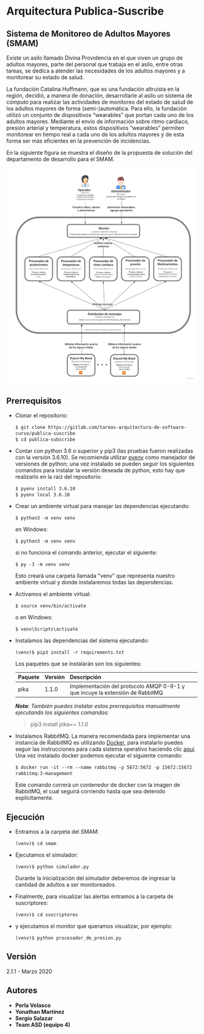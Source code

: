 # Arquitectura Publica-Suscribe

## Sistema de Monitoreo de Adultos Mayores (SMAM)

Existe un asilo llamado Divina Providencia en el que viven un grupo de adultos mayores, parte del personal que trabaja en el asilo, entre otras tareas, se dedica a atender las necesidades de los adultos mayores y a monitorear su estado de salud.

La fundación Catalina Huffmann, que es una fundación altruista en la región, decidió, a manera de donación, desarrollarle al asilo un sistema de cómputo para realizar las actividades de monitoreo del estado de salud de los adultos mayores de forma (semi-)automática. Para ello, la fundación utilizó un conjunto de dispositivos “wearables” que portan cada uno de los adultos mayores. Mediante el envío de información sobre ritmo cardiaco, presión arterial y temperatura, estos dispositivos “wearables” permiten monitorear en tiempo real a cada uno de los adultos mayores y de esta forma ser más eficientes en la prevención de incidencias.

En la siguiente figura se muestra el diseño de la propuesta de solución del departamento de desarrollo para el SMAM.

![Vista de contenedores del SMAM](docs/diagrama_contenedores_capitulo_4_v3.jpg)

## Prerrequisitos
- Clonar el repositorio:
   ```shell
   $ git clone https://gitlab.com/tareas-arquitectura-de-software-curso/publica-suscribe
   $ cd publica-subscribe
   ```
- Contar con python 3.6 o superior y pip3 (las pruebas fueron realizadas con la versión 3.6.10). Se recomienda utilizar [pyenv](https://github.com/pyenv/pyenv) como manejador de versiones de python; una vez instalado se pueden seguir los siguientes comandos para instalar la versión deseada de python, esto hay que realizarlo en la raíz del repositorio:
   ```shell
   $ pyenv install 3.6.10
   $ pyenv local 3.6.10
   ```

- Crear un ambiente virtual para manejar las dependencias ejecutando:
   ```shell
   $ python3 -m venv venv
   ```

   en Windows:
   ```shell
   $ python3 -m venv venv
   ```

   si no funciona el comando anterior, ejecutar el siguiente:
   ```shell
   $ py -3 -m venv venv
   ```

   Esto creará una carpeta llamada "venv" que representa nuestro ambiente virtual y donde instalaremos todas las dependencias.

- Activamos el ambiente virtual:
   ```shell
   $ source venv/bin/activate
   ```

   o en Windows:
   ```shell
   $ venv\Scripts\activate
   ```

- Instalamos las dependencias del sistema ejecutando:
   ```shell
   (venv)$ pip3 install -r requirements.txt 
   ```

   Los paquetes que se instalarán son los siguientes:

   Paquete | Versión | Descripción
   --------|---------|------------
   pika   | 1.1.0   | Implementación del protocolo AMQP 0-9-1 y que incuye la extensión de RabbitMQ

   *__Nota__: También puedes instalar estos prerrequisitos manualmente ejecutando los siguientes comandos:*   
   > pip3 install pika== 1.1.0

- Instalamos RabbitMQ. La manera recomendada para implementar una instancia de RabbitMQ es utilizando [Docker](https://www.docker.com/), para instalarlo puedes seguir las instrucciones para cada sistema operativo haciendo clic [aquí](https://docs.docker.com/install/). Una vez instalado docker podemos ejecutar el siguiente comando:

    ```shell
    $ docker run -it --rm --name rabbitmq -p 5672:5672 -p 15672:15672 rabbitmq:3-management
    ```

    Este comando correrá un contenedor de docker con la imagen de RabbitMQ, el cual seguirá corriendo hasta que sea detenido explícitamente.

## Ejecución

- Entramos a la carpeta del SMAM:
   ```shell
   (venv)$ cd smam
   ```

- Ejecutamos el simulador:
   ```shell
   (venv)$ python simulador.py
   ```
   Durante la inicialización del simulador deberemos de ingresar la cantidad de adultos a ser monitoreados.

- Finalmente, para visualizar las alertas entramos a la carpeta de suscriptores:
   ```shell
   (venv)$ cd suscriptores
   ```

- y ejecutamos el monitor que queramos visualizar, por ejemplo:
   ```shell
   (venv)$ python procesador_de_presion.py 
   ```

## Versión

2.1.1 - Marzo 2020

## Autores

* **Perla Velasco**
* **Yonathan Martínez**
* **Sergio Salazar**
* **Team ASD (equipo 4)**

